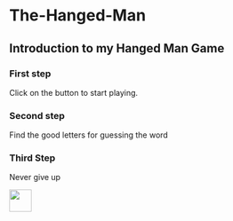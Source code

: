 # The-Hanged-Man

## Introduction to my Hanged Man Game

### First step

Click on the button to start playing.


### Second step

Find the good letters for guessing the word

### Third Step

Never give up




<img src="https://media.giphy.com/media/QNWKbJNASBum8G54t6/source.mp4" width="40" height="40" />
